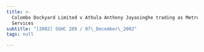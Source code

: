 ```yaml
---
title: >-
  Colombo Dockyard Limited v Athula Anthony Jayasinghe trading as Metro Maritime
  Services
subtitle: "[2002] SGHC 289 / 07\_December\_2002"
tags: null

---
```


